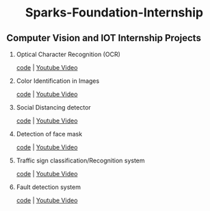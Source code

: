<h1 align=center>Sparks-Foundation-Internship</h1>


<h2> Computer Vision and IOT Internship Projects </h2>
<ol>
  <li> Optical Character Recognition (OCR) </li>
  <p><a href="https://github.com/Crazy2code15/Sparks-Foundation-Internship-Projects/blob/main/Task-1%20Optical%20Character%20Recognition%20(OCR)/Task-1%20OCR%20(TSF).ipynb">code</a>   | <a href="https://www.youtube.com/watch?v=v0i39CbUfJY" rel="nofollow">Youtube Video</a></p>
  
  <li> Color Identification in Images </li>
  <p><a href="https://github.com/Crazy2code15/Sparks-Foundation-Internship-Projects/blob/main/Task-2%20Color%20Identification%20in%20Images/Task-2%20Color-identification-in-images.ipynb">code</a>   | <a href="https://www.youtube.com/watch?v=yotCzvk_1U0&t=3s" rel="nofollow">Youtube Video</a></p>
  
  <li> Social Distancing detector </li>
  <p><a href="https://github.com/Crazy2code15/Sparks-Foundation-Internship-Projects/blob/main/Task-3%20Social%20Distancing%20Detector/Task-3%20Social%20Distancing%20Detector%20code.ipynb">code</a>   | <a href="https://www.youtube.com/watch?v=ppr0LYiqNYE&t=323s" rel="nofollow">Youtube Video</a></p>
  
  <li> Detection of face mask </li>
  <p><a href="https://github.com/Crazy2code15/Sparks-Foundation-Internship-Projects/blob/main/Task-4%20Face%20Mask%20Detection/Task-4%20Face%20mask%20detection.ipynb">code</a>   | <a href="https://www.youtube.com/watch?v=G24J8nAkYH0&t=51s" rel="nofollow">Youtube Video</a></p>
  
  <li> Traffic sign classification/Recognition system </li>
  <p><a href="https://github.com/Crazy2code15/Sparks-Foundation-Internship-Projects/blob/main/Task-5%20Traffic%20Sign%20Detection/main.py">code</a>   | <a href="https://www.youtube.com/watch?v=sPRD3HwZ9LY&t=6s" rel="nofollow">Youtube Video</a></p>
  
  <li> Fault detection system </li>
  <p><a href="https://github.com/Crazy2code15/Sparks-Foundation-Internship-Projects/blob/main/Task-6%20Fault%20Detection/Task-%206%20Fault%20Detection.ipynb">code</a>   | <a href="https://www.youtube.com/watch?v=qewYBaUVTsE&t=41s" rel="nofollow">Youtube Video</a></p>
  
  
  </ol>

